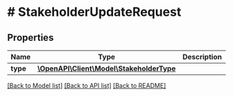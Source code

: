 # # StakeholderUpdateRequest

## Properties

Name | Type | Description | Notes
------------ | ------------- | ------------- | -------------
**type** | [**\OpenAPI\Client\Model\StakeholderType**](StakeholderType.md) |  |

[[Back to Model list]](../../README.md#models) [[Back to API list]](../../README.md#endpoints) [[Back to README]](../../README.md)
